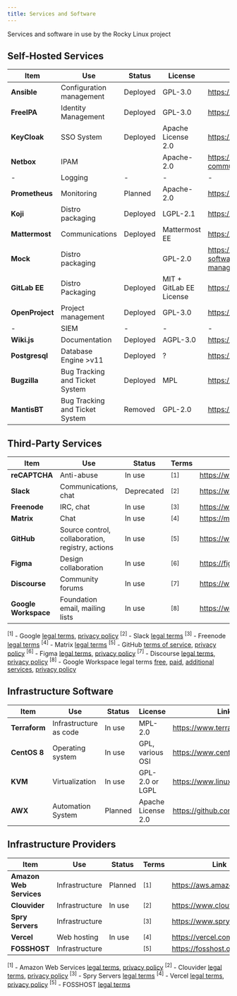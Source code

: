 ```yaml
---
title: Services and Software	
---
```


Services and software in use by the Rocky Linux project


## Self-Hosted Services

| **Item**        | **Use**                  | **Status** | **License** | **Link**                                             |
|-----------------|--------------------------|------------|-------------|------------------------------------------------------|
| **Ansible**     | Configuration management | Deployed   | GPL-3.0     | https://ansible.com                                  |
| **FreeIPA**     | Identity Management      | Deployed   | GPL-3.0     | https://www.freeipa.org                              |
| **KeyCloak** | SSO System | Deployed | 	Apache License 2.0 | https://keycloak.org |
| **Netbox**      | IPAM                     |            | Apache-2.0  | https://github.com/netbox-community/netbox           |
| -               | Logging                  | -          | -           | -                                                    |
| **Prometheus**  | Monitoring               | Planned    | Apache-2.0  | https://prometheus.io                                |
| **Koji**        | Distro packaging         | Deployed   | LGPL-2.1    | https://fedoraproject.org/wiki/Koji                  |
| **Mattermost**   | Communications          | Deployed  | Mattermost EE | https://mattermost.com |
| **Mock**        | Distro packaging         |            | GPL-2.0     | https://github.com/rpm-software-management/mock/wiki |
| **GitLab EE** | Distro Packaging           | Deployed   | MIT + GitLab EE License | https://gitlab.com |
| **OpenProject** | Project management       | Deployed   | GPL-3.0     | https://www.openproject.org                          |
| -               | SIEM                     | -          | -           | -                                                    |
| **Wiki.js**     | Documentation            | Deployed   | AGPL-3.0    | https://wiki.js.org                                  |
| **Postgresql**  | Database Engine  >v11    | Deployed   |  ?          | https://www.postgresql.org/                          |
| **Bugzilla** | Bug Tracking and Ticket System | Deployed | MPL | https://bugzilla.org |
| **MantisBT** | Bug Tracking and Ticket System | Removed | GPL-2.0 | https://mantisbt.org |

## Third-Party Services

| **Item**             | **Use**                                          | **Status** |  **Terms**  | **Link**                               |
|----------------------|--------------------------------------------------|------------|--------------|----------------------------------------|
| **reCAPTCHA**        | Anti-abuse                                       | In use     |<sup>[1]</sup>| https://www.google.com/recaptcha/about |
| **Slack**            | Communications, chat                             | Deprecated    |<sup>[2]</sup>| https://www.slack.com                  |
| **Freenode**         | IRC, chat                                        | In use     |<sup>[3]</sup>| https://www.freenode.net               |
| **Matrix**           | Chat                                             | In use     |<sup>[4]</sup>| https://matrix.org                     |
| **GitHub**           | Source control, collaboration, registry, actions | In use     |<sup>[5]</sup>| https://www.github.com                 |
| **Figma**            | Design collaboration                             | In use     |<sup>[6]</sup>| https://figma.com                      |
| **Discourse**        | Community forums                                 | In use     |<sup>[7]</sup>| https://www.discourse.org              |
| **Google Workspace** | Foundation email, mailing lists                  | In use     |<sup>[8]</sup>| https://workspace.google.com           |

<sup>[1]</sup> - Google [legal terms](https://developers.google.com/terms), [privacy policy](https://policies.google.com/privacy)
<sup>[2]</sup> - Slack [legal terms](https://slack.com/intl/en-us/legal)
<sup>[3]</sup> - Freenode [legal terms](https://freenode.net/policies)
<sup>[4]</sup> - Matrix [legal terms](https://matrix.org/legal/)
<sup>[5]</sup> - GitHub [terms of service](https://docs.github.com/en/free-pro-team@latest/github/site-policy/github-terms-of-service), [privacy policy](https://docs.github.com/en/free-pro-team@latest/github/site-policy/github-privacy-statement)
<sup>[6]</sup> - Figma [legal terms](https://www.figma.com/tos/), [privacy policy](https://www.figma.com/privacy/)
<sup>[7]</sup> - Discourse [legal terms](https://meta.discourse.org/tos), [privacy policy](https://www.discourse.org/privacy)
<sup>[8]</sup> - Google Workspace legal terms [free](https://workspace.google.com/terms/standard_terms.html), [paid](https://workspace.google.com/terms/2013/1/premier_terms.html), [additional services](https://workspace.google.com/intl/en/terms/additional_services.html), [privacy policy](https://policies.google.com/privacy)


## Infrastructure Software

| **Item**      | **Use**                | **Status** | **License**      | **Link**                  |
|---------------|------------------------|------------|------------------|---------------------------|
| **Terraform** | Infrastructure as code | In use     | MPL-2.0          | https://www.terraform.io  |
| **CentOS 8**  | Operating system       | In use     | GPL, various OSI | https://www.centos.org    |
| **KVM**       | Virtualization         | In use     | GPL-2.0 or LGPL  | https://www.linux-kvm.org |
| **AWX**       | Automation System | Planned | Apache License 2.0 | https://github.com/ansible/awx

## Infrastructure Providers

| **Item**                | **Use**        | **Status** | **Terms** | **Link**                    |
|-------------------------|----------------|------------|-----------|-----------------------------|
| **Amazon Web Services** | Infrastructure | Planned    |<sup>[1]</sup>| https://aws.amazon.com      |
| **Clouvider**           | Infrastructure | In use     |<sup>[2]</sup>| https://www.clouvider.co.uk |
| **Spry Servers**        | Infrastructure |            |<sup>[3]</sup>| https://www.spryservers.net |
| **Vercel**              | Web hosting    | In use     |<sup>[4]</sup>| https://vercel.com          |
| **FOSSHOST**           | Infrastructure |             |<sup>[5]</sup>| https://fosshost.org/
<sup>[1]</sup> - Amazon Web Services [legal terms](https://aws.amazon.com/service-terms/), [privacy policy](https://aws.amazon.com/privacy/)
<sup>[2]</sup> - Clouvider [legal terms](https://www.clouvider.co.uk/terms-conditions/), [privacy policy](https://www.clouvider.co.uk/privacy-and-cookies-policy/)
<sup>[3]</sup> - Spry Servers [legal terms](https://www.spryservers.net/legal/)
<sup>[4]</sup> - Vercel [legal terms](https://vercel.com/legal/terms), [privacy policy](https://vercel.com/legal/privacy-policy)
<sup>[5]</sup> - FOSSHOST [legal terms](https://fosshost.org/legal)
